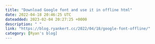```yaml
---
title: "Download Google font and use it in offline html"
date: 2022-04-18 20:46:25 UTC
dateadded: 2023-02-04 20:27:25 +0000
description: " "
link: "https://blog.ryankert.cc/2022/04/18/google-font-offline/"
category: [Ryan's blog]
---
```

